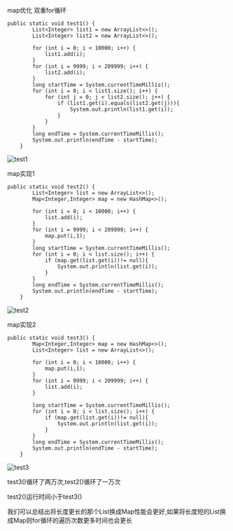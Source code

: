 map优化
双重for循环

```
public static void test1() {
        List<Integer> list1 = new ArrayList<>();
        List<Integer> list2 = new ArrayList<>();

        for (int i = 0; i < 10000; i++) {
            list1.add(i);
        }
        for (int i = 9999; i < 209999; i++) {
            list2.add(i);
        }
        long startTime = System.currentTimeMillis();
        for (int i = 0; i < list1.size(); i++) {
            for (int j = 0; j < list2.size(); j++) {
                if (list1.get(i).equals(list2.get(j))){
                    System.out.println(list1.get(i));
                }
            }
        }
        long endTime = System.currentTimeMillis();
        System.out.println(endTime - startTime);
    }
```

![test1](https://github.com/DecZeroTwo/Learn-Java/assets/138491961/2ea91a25-43e1-4dc9-9383-d635c9aaa393)

map实现1

```
public static void test2() {
        List<Integer> list = new ArrayList<>();
        Map<Integer,Integer> map = new HashMap<>();

        for (int i = 0; i < 10000; i++) {
            list.add(i);
        }
        for (int i = 9999; i < 209999; i++) {
            map.put(i,1);
        }
        long startTime = System.currentTimeMillis();
        for (int i = 0; i < list.size(); i++) {
            if (map.get(list.get(i))!= null){
                System.out.println(list.get(i));
            }
        }
        long endTime = System.currentTimeMillis();
        System.out.println(endTime - startTime);
    }
```

![test2](https://github.com/DecZeroTwo/Learn-Java/assets/138491961/5bb42263-8cdc-4747-92f5-5591858a7517)

map实现2

```
public static void test3() {
        Map<Integer,Integer> map = new HashMap<>();
        List<Integer> list = new ArrayList<>();

        for (int i = 0; i < 10000; i++) {
            map.put(i,1);
        }
        for (int i = 9999; i < 209999; i++) {
            list.add(i);
        }

        long startTime = System.currentTimeMillis();
        for (int i = 0; i < list.size(); i++) {
            if (map.get(list.get(i))!= null){
                System.out.println(list.get(i));
            }
        }
        long endTime = System.currentTimeMillis();
        System.out.println(endTime - startTime);
    }
```
![test3](https://github.com/DecZeroTwo/Learn-Java/assets/138491961/250bd550-dd45-4e94-a33e-e2635d2ef125)

test3()循环了两万次,test2()循环了一万次

test2()运行时间小于test3()

我们可以总结出将长度更长的那个List换成Map性能会更好,如果将长度短的List换成Map则for循环的遍历次数更多时间也会更长
